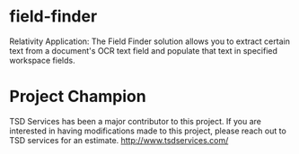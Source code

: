 # field-finder
Relativity Application: The Field Finder solution allows you to extract certain text from a document's OCR text field and populate that text in specified workspace fields. 

# Project Champion
TSD Services has been a major contributor to this project.  If you are interested in having modifications made to this project, please reach out to TSD services for an estimate. http://www.tsdservices.com/
